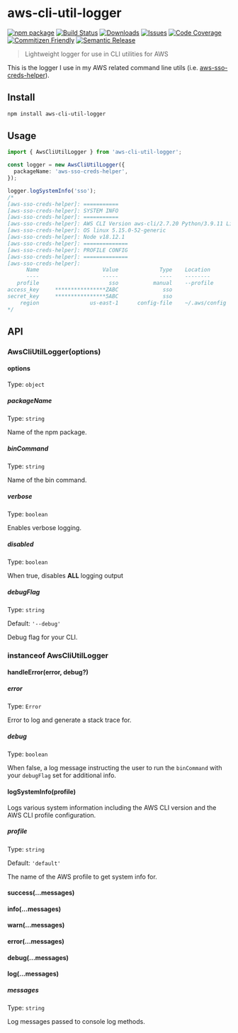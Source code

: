 # aws-cli-util-logger

[![npm package][npm-img]][npm-url]
[![Build Status][build-img]][build-url]
[![Downloads][downloads-img]][downloads-url]
[![Issues][issues-img]][issues-url]
[![Code Coverage][codecov-img]][codecov-url]
[![Commitizen Friendly][commitizen-img]][commitizen-url]
[![Semantic Release][semantic-release-img]][semantic-release-url]

> Lightweight logger for use in CLI utilities for AWS

This is the logger I use in my AWS related command line utils (i.e.
[aws-sso-creds-helper][sso-creds-helper-url]).

## Install

```bash
npm install aws-cli-util-logger
```

## Usage

```ts
import { AwsCliUtilLogger } from 'aws-cli-util-logger';

const logger = new AwsCliUtilLogger({
  packageName: 'aws-sso-creds-helper',
});

logger.logSystemInfo('sso');
/*
[aws-sso-creds-helper]: ===========
[aws-sso-creds-helper]: SYSTEM INFO
[aws-sso-creds-helper]: ===========
[aws-sso-creds-helper]: AWS CLI Version aws-cli/2.7.20 Python/3.9.11 Linux/5.15.0-52-generic exe/x86_64.ubuntu.20 prompt/off
[aws-sso-creds-helper]: OS linux 5.15.0-52-generic
[aws-sso-creds-helper]: Node v18.12.1
[aws-sso-creds-helper]: ==============
[aws-sso-creds-helper]: PROFILE CONFIG
[aws-sso-creds-helper]: ==============
[aws-sso-creds-helper]:
      Name                    Value             Type    Location
      ----                    -----             ----    --------
   profile                      sso           manual    --profile
access_key     ****************ZABC              sso
secret_key     ****************5ABC              sso
    region                us-east-1      config-file    ~/.aws/config
*/
```

## API

### AwsCliUtilLogger(options)

#### options

Type: `object`

##### packageName

Type: `string`

Name of the npm package.

##### binCommand

Type: `string`

Name of the bin command.

##### verbose

Type: `boolean`

Enables verbose logging.

##### disabled

Type: `boolean`

When true, disables **ALL** logging output

##### debugFlag

Type: `string`

Default: `'--debug'`

Debug flag for your CLI.

### instanceof AwsCliUtilLogger

#### handleError(error, debug?)

##### error

Type: `Error`

Error to log and generate a stack trace for.

##### debug

Type: `boolean`

When false, a log message instructing the user to run the `binCommand` with
your `debugFlag` set for additional info.

#### logSystemInfo(profile)

Logs various system information including the AWS CLI version and the AWS CLI
profile configuration.

##### profile

Type: `string`

Default: `'default'`

The name of the AWS profile to get system info for.

#### success(...messages)

#### info(...messages)

#### warn(...messages)

#### error(...messages)

#### debug(...messages)

#### log(...messages)

##### messages

Type: `string`

Log messages passed to console log methods.

[build-img]:https://github.com/ryansonshine/aws-cli-util-logger/actions/workflows/release.yml/badge.svg
[build-url]:https://github.com/ryansonshine/aws-cli-util-logger/actions/workflows/release.yml
[downloads-img]:https://img.shields.io/npm/dt/aws-cli-util-logger
[downloads-url]:https://www.npmtrends.com/aws-cli-util-logger
[npm-img]:https://img.shields.io/npm/v/aws-cli-util-logger
[npm-url]:https://www.npmjs.com/package/aws-cli-util-logger
[issues-img]:https://img.shields.io/github/issues/ryansonshine/aws-cli-util-logger
[issues-url]:https://github.com/ryansonshine/aws-cli-util-logger/issues
[codecov-img]:https://codecov.io/gh/ryansonshine/aws-cli-util-logger/branch/main/graph/badge.svg
[codecov-url]:https://codecov.io/gh/ryansonshine/aws-cli-util-logger
[semantic-release-img]:https://img.shields.io/badge/%20%20%F0%9F%93%A6%F0%9F%9A%80-semantic--release-e10079.svg
[semantic-release-url]:https://github.com/semantic-release/semantic-release
[commitizen-img]:https://img.shields.io/badge/commitizen-friendly-brightgreen.svg
[commitizen-url]:http://commitizen.github.io/cz-cli/
[sso-creds-helper-url]:https://github.com/ryansonshine/aws-sso-creds-helper
